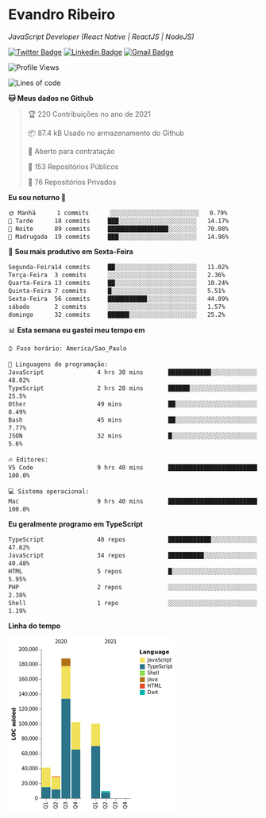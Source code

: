 # Evandro **Ribeiro**

*JavaScript Developer (React Native | ReactJS | NodeJS)*

[![Twitter Badge](https://img.shields.io/badge/-@ribeiroevandro-201B2D?style=flat-square&labelColor=201B2D&logo=twitter&logoColor=white&link=https://twitter.com/ribeiroevandro)](https://twitter.com/ribeiroevandro) 
[![Linkedin Badge](https://img.shields.io/badge/-Evandro%20Ribeiro-201B2D?style=flat-square&logo=Linkedin&logoColor=white&link=https://www.linkedin.com/in/ribeiroevandro)](https://www.linkedin.com/in/ribeiroevandro) 
[![Gmail Badge](https://img.shields.io/badge/-oi@ribeiroevandro.com.br-201B2D?style=flat-square&logo=Gmail&logoColor=white&link=mailto:oi@ribeiroevandro.com.br)](mailto:oi@ribeiroevandro.com.br)


<!--START_SECTION:waka-->
![Profile Views](http://img.shields.io/badge/Visualizac%C3%B5es%20do%20perfil-0-blue)

![Lines of code](https://img.shields.io/badge/Desde%20o%20Hello%20World%20eu%20escrevi-470005%20linhas%20de%20c%C3%B3digo-blue)

**🐱 Meus dados no Github** 

> 🏆 220 Contribuições no ano de 2021
 > 
> 📦 87.4 kB Usado no armazenamento do Github 
 > 
> 💼 Aberto para contratação
 > 
> 📜 153 Repositórios Públicos 
 > 
> 🔑 76 Repositórios Privados  
 > 
**Eu sou noturno 🦉** 

```text
🌞 Manhã      1 commits      ░░░░░░░░░░░░░░░░░░░░░░░░░   0.79% 
🌆 Tarde      18 commits     ███░░░░░░░░░░░░░░░░░░░░░░   14.17% 
🌃 Noite      89 commits     █████████████████░░░░░░░░   70.08% 
🌙 Madrugada  19 commits     ███░░░░░░░░░░░░░░░░░░░░░░   14.96%

```
📅 **Sou mais produtivo em Sexta-Feira** 

```text
Segunda-Feira14 commits     ██░░░░░░░░░░░░░░░░░░░░░░░   11.02% 
Terça-Feira  3 commits      ░░░░░░░░░░░░░░░░░░░░░░░░░   2.36% 
Quarta-Feira 13 commits     ██░░░░░░░░░░░░░░░░░░░░░░░   10.24% 
Quinta-Feira 7 commits      █░░░░░░░░░░░░░░░░░░░░░░░░   5.51% 
Sexta-Feira  56 commits     ███████████░░░░░░░░░░░░░░   44.09% 
sábado       2 commits      ░░░░░░░░░░░░░░░░░░░░░░░░░   1.57% 
domingo      32 commits     ██████░░░░░░░░░░░░░░░░░░░   25.2%

```


📊 **Esta semana eu gastei meu tempo em** 

```text
⌚︎ Fuso horário: America/Sao_Paulo

💬 Linguagens de programação: 
JavaScript               4 hrs 38 mins       ████████████░░░░░░░░░░░░░   48.02% 
TypeScript               2 hrs 28 mins       ██████░░░░░░░░░░░░░░░░░░░   25.5% 
Other                    49 mins             ██░░░░░░░░░░░░░░░░░░░░░░░   8.49% 
Bash                     45 mins             ██░░░░░░░░░░░░░░░░░░░░░░░   7.77% 
JSON                     32 mins             █░░░░░░░░░░░░░░░░░░░░░░░░   5.6%

🔥 Editores: 
VS Code                  9 hrs 40 mins       █████████████████████████   100.0%

💻 Sistema operacional: 
Mac                      9 hrs 40 mins       █████████████████████████   100.0%

```

**Eu geralmente programo em TypeScript** 

```text
TypeScript               40 repos            ████████████░░░░░░░░░░░░░   47.62% 
JavaScript               34 repos            ██████████░░░░░░░░░░░░░░░   40.48% 
HTML                     5 repos             █░░░░░░░░░░░░░░░░░░░░░░░░   5.95% 
PHP                      2 repos             ░░░░░░░░░░░░░░░░░░░░░░░░░   2.38% 
Shell                    1 repo              ░░░░░░░░░░░░░░░░░░░░░░░░░   1.19%

```


**Linha do tempo**

![Chart not found](https://raw.githubusercontent.com/ribeiroevandro/ribeiroevandro/master/charts/bar_graph.png) 


<!--END_SECTION:waka-->

